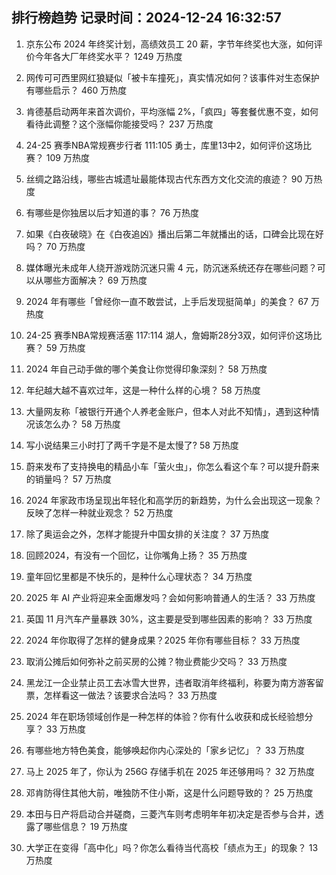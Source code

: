 
## 排行榜趋势 记录时间：2024-12-24 16:32:57
  
  1. 京东公布 2024 年终奖计划，高绩效员工 20 薪，字节年终奖也大涨，如何评价今年各大厂年终奖水平？ 1249 万热度
    
  2. 网传可可西里网红狼疑似「被卡车撞死」，真实情况如何？该事件对生态保护有哪些启示？ 460 万热度
    
  3. 肯德基启动两年来首次调价，平均涨幅 2%，「疯四」等套餐优惠不变，如何看待此调整？这个涨幅你能接受吗？ 237 万热度
    
  4. 24-25 赛季NBA常规赛步行者 111:105 勇士，库里13中2，如何评价这场比赛？ 109 万热度
    
  5. 丝绸之路沿线，哪些古城遗址最能体现古代东西方文化交流的痕迹？ 90 万热度
    
  6. 有哪些是你独居以后才知道的事？ 76 万热度
    
  7. 如果《白夜破晓》在《白夜追凶》播出后第二年就播出的话，口碑会比现在好吗？ 70 万热度
    
  8. 媒体曝光未成年人绕开游戏防沉迷只需 4 元，防沉迷系统还存在哪些问题？可以从哪些方面解决？ 69 万热度
    
  9. 2024 年有哪些「曾经你一直不敢尝试，上手后发现挺简单」的美食？ 67 万热度
    
  10. 24-25 赛季NBA常规赛活塞 117:114 湖人，詹姆斯28分3双，如何评价这场比赛？ 59 万热度
    
  11. 2024 年自己动手做的哪个美食让你觉得印象深刻？ 58 万热度
    
  12. 年纪越大越不喜欢过年，这是一种什么样的心境？ 58 万热度
    
  13. 大量网友称「被银行开通个人养老金账户，但本人对此不知情」，遇到这种情况该怎么办？ 58 万热度
    
  14. 写小说结果三小时打了两千字是不是太慢了? 58 万热度
    
  15. 蔚来发布了支持换电的精品小车「萤火虫」，你怎么看这个车？可以提升蔚来的销量吗？ 57 万热度
    
  16. 2024 年家政市场呈现出年轻化和高学历的新趋势，为什么会出现这一现象？反映了怎样一种就业观念？ 52 万热度
    
  17. 除了奥运会之外，怎样才能提升中国女排的关注度？ 37 万热度
    
  18. 回顾2024，有没有一个回忆，让你嘴角上扬？ 35 万热度
    
  19. 童年回忆里都是不快乐的，是种什么心理状态？ 34 万热度
    
  20. 2025 年 AI 产业将迎来全面爆发吗？会如何影响普通人的生活？ 33 万热度
    
  21. 英国 11 月汽车产量暴跌 30%，这主要是受到哪些因素的影响？ 33 万热度
    
  22. 2024 年你取得了怎样的健身成果？2025 年你有哪些目标？ 33 万热度
    
  23. 取消公摊后如何弥补之前买房的公摊？物业费能少交吗？ 33 万热度
    
  24. 黑龙江一企业禁止员工去冰雪大世界，违者取消年终福利，称要为南方游客留票，怎样看这一做法？该要求合法吗？ 33 万热度
    
  25. 2024 年在职场领域创作是一种怎样的体验？你有什么收获和成长经验想分享？ 33 万热度
    
  26. 有哪些地方特色美食，能够唤起你内心深处的「家乡记忆」？ 33 万热度
    
  27. 马上 2025 年了，你认为 256G 存储手机在 2025 年还够用吗？ 32 万热度
    
  28. 邓肯防得住其他大前，唯独防不住小斯，这是什么问题导致的？ 25 万热度
    
  29. 本田与日产将启动合并磋商，三菱汽车则考虑明年年初决定是否参与合并，透露了哪些信息？ 19 万热度
    
  30. 大学正在变得「高中化」吗？你怎么看待当代高校「绩点为王」的现象？ 13 万热度
    
